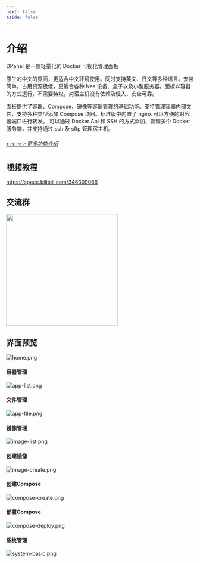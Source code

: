 ```yaml
---
next: false
aside: false
---
```


# 介绍

DPanel 是一款轻量化的 Docker 可视化管理面板

原生的中文的界面，更适合中文环境使用。同时支持英文、日文等多种语言。安装简单，占用资源极低，更适合各种 Nas 设备、盒子以及小型服务器。面板以容器的方式运行，不需要特权，对宿主机没有依赖及侵入，安全可靠。

面板提供了容器、Compose、镜像等容器管理的基础功能。支持管理容器内部文件，支持多种类型添加 Compose 项目。标准版中内置了 nginx 可以方便的对容器端口进行转发。
可以通过 Docker Api 和 SSH 的方式添加、管理多个 Docker 服务端，并支持通过 ssh 及 sftp 管理宿主机。


###### [:point_right::point_right::point_right: 更多功能介绍](/pro?id=%e4%bb%b7%e6%a0%bc%e5%8f%8a%e5%8a%9f%e8%83%bd)

## 视频教程
https://space.bilibili.com/346309066

## 交流群

<img src="https://cdn.w7.cc/dpanel/qq.png" width="300" />

## 界面预览
![home.png](https://cdn.w7.cc/dpanel/home.png?t=1)
#### 容器管理
![app-list.png](https://cdn.w7.cc/dpanel/app-list.png?t=1)
#### 文件管理
![app-file.png](https://cdn.w7.cc/dpanel/app-file.png?t=1)
#### 镜像管理
![image-list.png](https://cdn.w7.cc/dpanel/image-list.png?t=1)
#### 创建镜像
![image-create.png](https://cdn.w7.cc/dpanel/image-create.png?t=1)
#### 创建Compose
![compose-create.png](https://cdn.w7.cc/dpanel/compose-create.png?t=1)
#### 部署Compose
![compose-deploy.png](https://cdn.w7.cc/dpanel/compose-deploy.png?t=1)
#### 系统管理
![system-basic.png](https://cdn.w7.cc/dpanel/system-basic.png?t=1)
